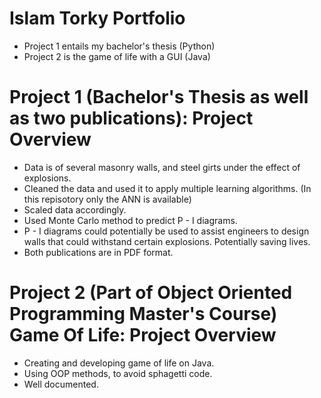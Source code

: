 # Islam Torky Portfolio
* Project 1 entails my bachelor's thesis (Python)
* Project 2 is the game of life with a GUI (Java)

# Project 1 (Bachelor's Thesis as well as two publications): Project Overview
* Data is of several masonry walls, and steel girts under the effect of explosions.
* Cleaned the data and used it to apply multiple learning algorithms. (In this repisotory only the ANN is available)
* Scaled data accordingly.
* Used Monte Carlo method to predict P - I diagrams.
* P - I diagrams could potentially be used to assist engineers to design walls that could withstand certain explosions. Potentially saving lives.
* Both publications are in PDF format.


# Project 2 (Part of Object Oriented Programming Master's Course) Game Of Life: Project Overview
* Creating and developing game of life on Java.
* Using OOP methods, to avoid sphagetti code.
* Well documented.
